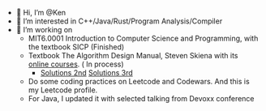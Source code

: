 - 👋 Hi, I’m @Ken
- 👀 I’m interested in C++/Java/Rust/Program Analysis/Compiler 
- 🌱 I’m working on
  - MIT6.0001 Introduction to Computer Science and Programming, with the textbook SICP (Finished)
  - Textbook The Algorithm Design Manual, Steven Skiena with its [online courses](https://www3.cs.stonybrook.edu/~skiena/373/videos/). ( In process)
    - [Solutions 2nd](https://www.algorist.com/algowiki_v2/index.php/The_Algorithms_Design_Manual_(Second_Edition)) [Solutions 3rd](https://algorist.com//algowiki/index.php/Main_Page)
  - Do some coding practices on Leetcode and Codewars. And this is my Leetcode profile.
  - For Java, I updated it with selected talking from Devoxx conference

<!---
JasonNFS/JasonNFS is a ✨ special ✨ repository because its `README.md` (this file) appears on your GitHub profile.
You can click the Preview link to take a look at your changes.
--->
